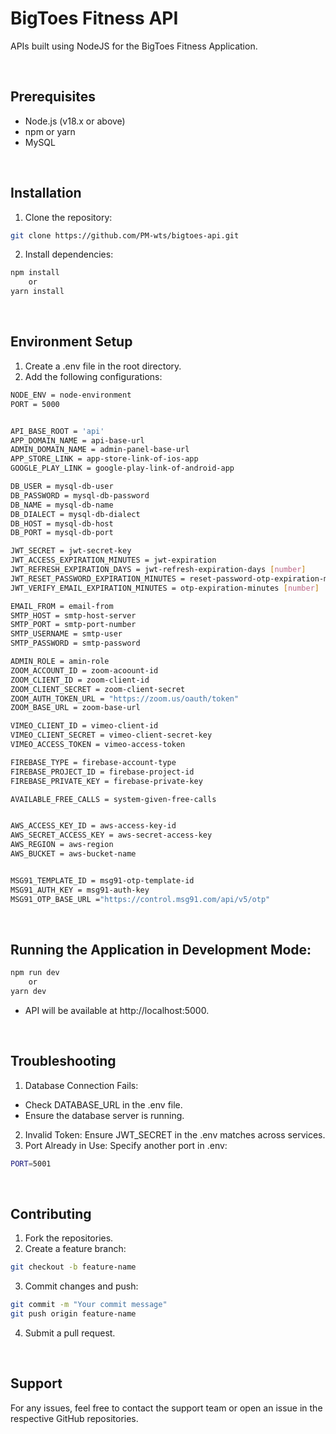 # BigToes Fitness API
APIs built using NodeJS for the BigToes Fitness Application.


<br />

## Prerequisites
- Node.js (v18.x or above)
- npm or yarn
- MySQL
  
<br />

  
## Installation
1. Clone the repository:
```bash
git clone https://github.com/PM-wts/bigtoes-api.git
```

2. Install dependencies:
```bash
npm install
    or
yarn install
```

<br />

## Environment Setup
1. Create a .env file in the root directory.
2. Add the following configurations:
```bash
NODE_ENV = node-environment
PORT = 5000


API_BASE_ROOT = 'api'
APP_DOMAIN_NAME = api-base-url
ADMIN_DOMAIN_NAME = admin-panel-base-url
APP_STORE_LINK = app-store-link-of-ios-app
GOOGLE_PLAY_LINK = google-play-link-of-android-app

DB_USER = mysql-db-user
DB_PASSWORD = mysql-db-password
DB_NAME = mysql-db-name
DB_DIALECT = mysql-db-dialect
DB_HOST = mysql-db-host
DB_PORT = mysql-db-port

JWT_SECRET = jwt-secret-key
JWT_ACCESS_EXPIRATION_MINUTES = jwt-expiration
JWT_REFRESH_EXPIRATION_DAYS = jwt-refresh-expiration-days [number]
JWT_RESET_PASSWORD_EXPIRATION_MINUTES = reset-password-otp-expiration-miutes [number]
JWT_VERIFY_EMAIL_EXPIRATION_MINUTES = otp-expiration-minutes [number]

EMAIL_FROM = email-from
SMTP_HOST = smtp-host-server
SMTP_PORT = smtp-port-number
SMTP_USERNAME = smtp-user
SMTP_PASSWORD = smtp-password

ADMIN_ROLE = amin-role
ZOOM_ACCOUNT_ID = zoom-acoount-id
ZOOM_CLIENT_ID = zoom-client-id
ZOOM_CLIENT_SECRET = zoom-client-secret
ZOOM_AUTH_TOKEN_URL = "https://zoom.us/oauth/token"
ZOOM_BASE_URL = zoom-base-url

VIMEO_CLIENT_ID = vimeo-client-id
VIMEO_CLIENT_SECRET = vimeo-client-secret-key
VIMEO_ACCESS_TOKEN = vimeo-access-token

FIREBASE_TYPE = firebase-account-type
FIREBASE_PROJECT_ID = firebase-project-id
FIREBASE_PRIVATE_KEY = firebase-private-key

AVAILABLE_FREE_CALLS = system-given-free-calls


AWS_ACCESS_KEY_ID = aws-access-key-id
AWS_SECRET_ACCESS_KEY = aws-secret-access-key
AWS_REGION = aws-region
AWS_BUCKET = aws-bucket-name


MSG91_TEMPLATE_ID = msg91-otp-template-id
MSG91_AUTH_KEY = msg91-auth-key
MSG91_OTP_BASE_URL ="https://control.msg91.com/api/v5/otp"

```

<br />

## Running the Application in Development Mode:

```bash
npm run dev
    or
yarn dev
```
- API will be available at http://localhost:5000.

  
<br />

## Troubleshooting
1. Database Connection Fails:
- Check DATABASE_URL in the .env file.
- Ensure the database server is running.
2. Invalid Token: Ensure JWT_SECRET in the .env matches across services.
3. Port Already in Use: Specify another port in .env:
```bash
PORT=5001
```
<br />

## Contributing
1. Fork the repositories.
2. Create a feature branch:
```bash
git checkout -b feature-name
```
3. Commit changes and push:
```bash
git commit -m "Your commit message"
git push origin feature-name
```
4. Submit a pull request.

   
<br />

## Support
For any issues, feel free to contact the support team or open an issue in the respective GitHub repositories.
